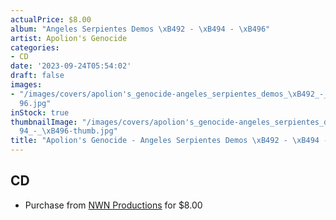 ```yaml
---
actualPrice: $8.00
album: "Angeles Serpientes Demos \xB492 - \xB494 - \xB496"
artist: Apolion's Genocide
categories:
- CD
date: '2023-09-24T05:54:02'
draft: false
images:
- "/images/covers/apolion's_genocide-angeles_serpientes_demos_\xB492_-_\xB494_-_\xB4\
  96.jpg"
inStock: true
thumbnailImage: "/images/covers/apolion's_genocide-angeles_serpientes_demos_\xB492_-_\xB4\
  94_-_\xB496-thumb.jpg"
title: "Apolion's Genocide - Angeles Serpientes Demos \xB492 - \xB494 - \xB496"
---
```


## CD
* Purchase from [NWN Productions](http://shop.nwnprod.com/index.php?route=product/product&path=93&product_id=1970&sort=pd.name&order=ASC) for $8.00

